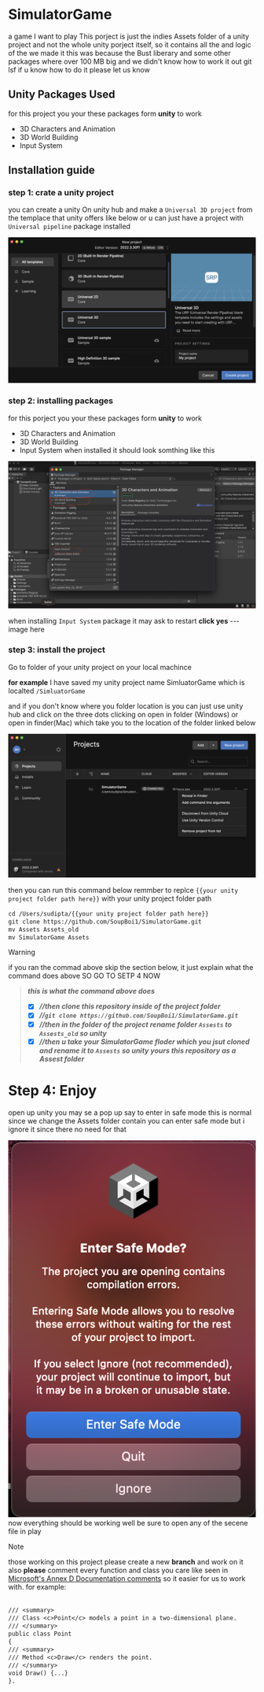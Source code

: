 # SimulatorGame
a game I want to play
This porject is just the indies Assets folder of a unity project and not the whole unity porject itself, so it contains all the and logic of the
 we made it this was because the Bust liberary and some other packages where over 100 MB big and we didn't know how to work it out git lsf if u know how to do it please let us know
## Unity Packages Used
for this project you your these packages form **unity** to work

- 3D Characters and Animation
- 3D World Building
- Input System

## Installation guide
### step 1: crate a unity project  
you can create a unity On unity hub and make a ``Universal 3D project`` from the templace that unity offers like below 
or u can just have a project with ``Universal pipeline`` package installed

![Universal 3D project select](https://github.com/SoupBoi1/private-public-image-readme/blob/main/Screenshot%202024-05-25%20at%209.41.20%20AM.png?raw=true)

### step 2: installing packages
 for this porject you your these packages form **unity** to work

- 3D Characters and Animation 
- 3D World Building
- Input System
when installed it should look somthing like this

![list of packages](https://github.com/SoupBoi1/private-public-image-readme/blob/main/Screenshot%202024-05-25%20at%209.49.00%20AM.png?raw=true)

when installing ``Input System`` package it may ask to restart **click yes**
--- image here
### step 3: install the project 
Go to folder of your unity project on your local machince 

**for example** I have saved my unity project name SimluatorGame which is localted `/SimluatorGame`

and if you don't know where you folder location is you can just use unity hub and click on the three dots clicking on open in folder (Windows)  or open in finder(Mac) which take you to the location of the folder linked below

![image of where to find the unity project folder location can be found](https://github.com/SoupBoi1/private-public-image-readme/blob/main/Screenshot%202024-05-25%20at%209.50.46%20AM.png?raw=true)

then you can run this command below remmber to replce `{{your unity project folder path here}}` with your unity project folder path
```
cd /Users/sudipta/{{your unity project folder path here}} 
git clone https://github.com/SoupBoi1/SimulatorGame.git
mv Assets Assets_old
mv SimulatorGame Assets
```
> [!WARNING]
if you ran the commad above skip the section below, it just explain what the command does above SO GO TO SETP 4 NOW
> 
> ***this is what the command above does*** 
>- [x] ***//then clone this repository inside of the project folder***
>- [x] ***//`git clone https://github.com/SoupBoi1/SimulatorGame.git`***
>- [x] ***//then in the **folder of the project** rename folder `Assests` to  `Assests_old` so unity***
>- [x] ***//then u take your SimulatorGame floder which you jsut cloned and rename it to `Assests` so unity yours this repository as a Assest folder***

# Step 4: Enjoy
open up unity you may se a pop up say to enter in safe mode this is normal since we change the Assets folder contain you can enter safe mode but i ignore it since there no need for that

![imag =e of unity asking fro safe mdoe](https://github.com/SoupBoi1/private-public-image-readme/blob/main/Screenshot%202024-05-25%20at%2012.36.05%20PM.png?raw=true)
now everything should be working well be sure to open any of the secene file in play
> [!NOTE]
> those working on this project please create a new **branch** and work on it also **please** comment every function and class you care like seen in [Microsoft's Annex D Documentation comments]( https://learn.microsoft.com/en-us/dotnet/csharp/language-reference/language-specification/documentation-comments) so it easier for us to work with.
> for example:

````

/// <summary>
/// Class <c>Point</c> models a point in a two-dimensional plane.
/// </summary>
public class Point
{
/// <summary>
/// Method <c>Draw</c> renders the point.
/// </summary>
void Draw() {...}
}. 
````